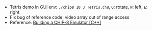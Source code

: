 - Tetris demo in GUI env: `./chip8 10 3 Tetris.ch8`, `Q`: rotate, `W`: left, `E`: right.
- Fix bug of reference code: video array out of range access
- Reference: [Building a CHIP-8 Emulator [C++]](https://austinmorlan.com/posts/chip8_emulator/)
